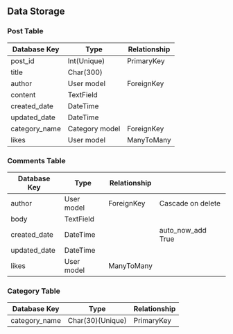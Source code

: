 ## Data Storage

### Post Table
| Database Key  	| Type           	| Relationship 	|
|---------------	|----------------	|--------------	|
| post_id       	| Int(Unique)    	| PrimaryKey   	|
| title         	| Char(300)      	|              	|
| author        	| User model     	| ForeignKey   	|
| content       	| TextField      	|              	|
| created_date  	| DateTime       	|              	|
| updated_date  	| DateTime       	|              	|
| category_name 	| Category model 	| ForeignKey   	|
| likes         	| User model     	| ManyToMany   	|

### Comments Table
| Database Key 	| Type       	| Relationship 	|                   	|
|--------------	|------------	|--------------	|-------------------	|
| author       	| User model 	| ForeignKey   	| Cascade on delete 	|
| body         	| TextField  	|              	|                   	|
| created_date 	| DateTime   	|              	| auto_now_add True 	|
| updated_date 	| DateTime   	|              	|                   	|
| likes        	| User model 	| ManyToMany   	|                   	|

### Category Table
| Database Key  	| Type             	| Relationship 	|
|---------------	|------------------	|--------------	|
| category_name 	| Char(30)(Unique) 	| PrimaryKey   	|
